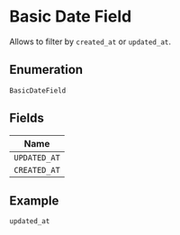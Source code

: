 
# Basic Date Field

Allows to filter by `created_at` or `updated_at`.

## Enumeration

`BasicDateField`

## Fields

| Name |
|  --- |
| `UPDATED_AT` |
| `CREATED_AT` |

## Example

```
updated_at
```

